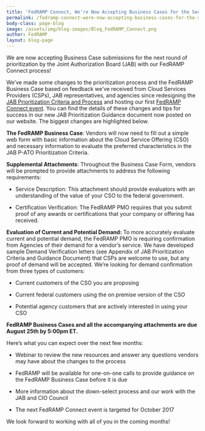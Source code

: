 ```yaml
---
title: 'FedRAMP Connect, We’re Now Accepting Business Cases for the Second Round of JAB Prioritization!'
permalink: /fedramp-connect-were-now-accepting-business-cases-for-the-second-round-of-jab-prioritization/
body-class: page-blog
image: /assets/img/blog-images/Blog_FedRAMP_Connect.png
author: FedRAMP
layout: blog-page
---
```

We are now accepting Business Case submissions for the next round of prioritization by the Joint Authorization Board (JAB) with our FedRAMP Connect process!

We’ve made some changes to the prioritization process and the FedRAMP Business Case based on feedback we’ve received from Cloud Services Providers (CSPs), JAB representatives, and agencies since redesigning the [JAB Prioritization Criteria and Process](https://www.fedramp.gov/fedramp-jab-prioritization-criteria-and-process/) and hosting our first [FedRAMP Connect event](https://www.fedramp.gov/fedramp-connect-the-latest-vendors-prioritized-by-the-jab/). You can find the details of these changes and tips for success in our new JAB Prioritization Guidance document now posted on our website. The biggest changes are highlighted below.

**The FedRAMP Business Case**: Vendors will now need to fill out a simple web form with basic information about the Cloud Service Offering (CSO) and necessary information to evaluate the preferred characteristics in the JAB P-ATO Prioritization Criteria.

**Supplemental Attachments**: Throughout the Business Case Form, vendors will be prompted to provide attachments to address the following requirements:

* Service Description: This attachment should provide evaluators with an understanding of the value of your CSO to the federal government.

* Certification Verification: The FedRAMP PMO requires that you submit proof of any awards or certifications that your company or offering has received.

**Evaluation of Current and Potential Demand:** To more accurately evaluate current and potential demand, the FedRAMP PMO is requiring confirmation from Agencies of their demand for a vendor’s service. We have developed sample Demand Verification letters (see Appendix of JAB Prioritization Criteria and Guidance Document) that CSPs are welcome to use, but any proof of demand will be accepted. We’re looking for demand confirmation from three types of customers:

* Current customers of the CSO you are proposing

* Current federal customers using the on premise version of the CSO

* Potential agency customers that are actively interested in using your CSO

**FedRAMP Business Cases and all the accompanying attachments are due August 25th by 5:00pm ET.**

Here’s what you can expect over the next few months:

* Webinar to review the new resources and answer any questions vendors may have about the changes to the process

* FedRAMP will be available for one-on-one calls to provide guidance on the FedRAMP Business Case before it is due

* More information about the down-select process and our work with the JAB and CIO Council

* The next FedRAMP Connect event is targeted for October 2017


We look forward to working with all of you in the coming months!
